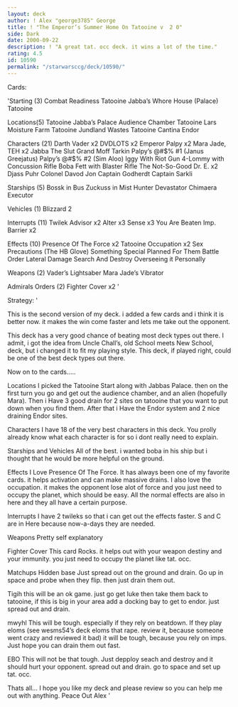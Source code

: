 ```yaml
---
layout: deck
author: ! Alex "george3785" George
title: ! "The Emperor’s Summer Home On Tatooine v  2 0"
side: Dark
date: 2000-09-22
description: ! "A great tat. occ deck. it wins a lot of the time."
rating: 4.5
id: 10590
permalink: "/starwarsccg/deck/10590/"
---
```

Cards: 

'Starting (3)
Combat Readiness
Tatooine Jabba’s Whore House (Palace)
Tatooine

Locations(5)
Tatooine Jabba’s Palace Audience Chamber
Tatooine Lars Moisture Farm
Tatooine Jundland Wastes
Tatooine Cantina
Endor

Characters (21)
Darth Vader x2
DVDLOTS x2
Emperor Palpy x2
Mara Jade, TEH x2
Jabba The Slut
Grand Moff Tarkin
Palpy’s @#$% #1 (Janus Greejatus)
Palpy’s @#$% #2 (Sim Aloo)
Iggy With Riot Gun
4-Lommy with Concussion Rifle
Boba Fett with Blaster Rifle
The Not-So-Good Dr. E. x2
Djass Puhr
Colonel Davod Jon
Captain Godherdt
Captain Sarkli

Starships (5)
Bossk in Bus
Zuckuss in Mist Hunter
Devastator
Chimaera
Executor

Vehicles (1)
Blizzard 2

Interrupts (11)
Twilek Advisor x2
Alter x3
Sense x3
You Are Beaten
Imp. Barrier x2

Effects (10)
Presence Of The Force x2
Tatooine Occupation x2
Sex Precautions (The HB Glove)
Something Special Planned For Them
Battle Order
Lateral Damage
Search And Destroy
Overseeing it Personally

Weapons (2)
Vader’s Lightsaber
Mara Jade’s Vibrator

Admirals Orders (2)
Fighter Cover x2 '

Strategy: '

 This is the second version of my deck. i added a few cards and i think it is better now. it makes the win come faster and lets me take out the opponent.

This deck has a very good chance of beating most deck types out there. I admit, i got the idea from Uncle Chall’s, old School meets New School, deck, but i changed it to fit my playing style. This deck, if played right, could be one of the best deck types out there.

Now on to the cards.....

Locations
I picked the Tatooine Start along with Jabbas Palace. then on the first turn you go and get out the audience chamber, and an alien (hopefully Mara). Then i Have 3 good drain for 2 sites on tatooine that you want to put down when you find them. After that i Have the Endor system and 2 nice draining Endor sites.

Characters
I have 18 of the very best characters in this deck. You prolly already know what each character is for so i dont really need to explain.

Starships and Vehicles
All of the best. i wanted boba in his ship but i thought that he would be more helpful on the ground.

Effects
I Love Presence Of The Force. It has always been one of my favorite cards. it helps activation and can make massive drains. I also love the occupation. it makes the opponent lose alot of force and you just need to occupy the planet, which should be easy. All the normal effects are also in here and they all have a certain purpose.

Interrupts
I have 2 twileks so that i can get out the effects faster. S and C are in Here because now-a-days they are needed.

Weapons
Pretty self explanatory

Fighter Cover
This card Rocks. it helps out with your weapon destiny and your immunity. you just need to occupy the planet like tat. occ.

Matchups
Hidden base
Just spread out on the	ground and drain. Go up in space and probe when they flip. then just drain them out.

Tigih
this will be an ok game. just go get luke then take them back to tatooine, if this is big in your area add a docking bay to get to endor. just spread out and drain.

mwyhl
This will be tough. especially if they rely on beatdown. If they play eloms (see wesms54’s deck eloms that rape. review it, because someone went crazy and reviewed it bad) it will be tough, because you rely on imps. Just hope you can drain them out fast.

EBO
This will not be that tough. Just depploy seach and destroy and it should hurt your opponent. spread out and drain. go to space and set up tat. occ.

Thats all... I hope you like my deck and please review so you can help me out with anything.
Peace Out
Alex  '
